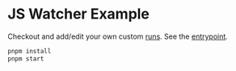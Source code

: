 # JS Watcher Example

Checkout and add/edit your own custom [runs](./runs). See the [entrypoint](./src/main.ts).

```bash
pnpm install
pnpm start
```
